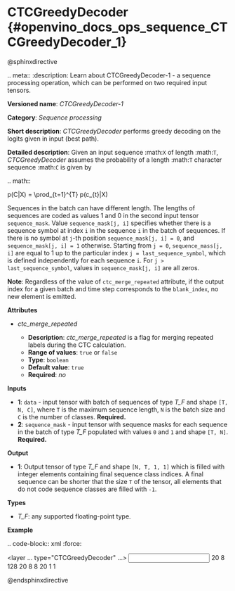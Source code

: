 # CTCGreedyDecoder {#openvino_docs_ops_sequence_CTCGreedyDecoder_1}

@sphinxdirective

.. meta::
  :description: Learn about CTCGreedyDecoder-1 - a sequence processing operation, 
                which can be performed on two required input tensors.

**Versioned name**: *CTCGreedyDecoder-1*

**Category**: *Sequence processing*

**Short description**: *CTCGreedyDecoder* performs greedy decoding on the logits given in input (best path).

**Detailed description**: Given an input sequence :math:`X` of length :math:`T`, *CTCGreedyDecoder* assumes the probability of a length :math:`T` character sequence :math:`C` is given by

.. math::
   
   p(C|X) = \prod_{t=1}^{T} p(c_{t}|X)

Sequences in the batch can have different length. The lengths of sequences are coded as values 1 and 0 in the second input tensor ``sequence_mask``. Value ``sequence_mask[j, i]`` specifies whether there is a sequence symbol at index ``i`` in the sequence ``i`` in the batch of sequences. If there is no symbol at ``j``-th position ``sequence_mask[j, i] = 0``, and ``sequence_mask[j, i] = 1`` otherwise. Starting from ``j = 0``, ``sequence_mass[j, i]`` are equal to 1 up to the particular index ``j = last_sequence_symbol``, which is defined independently for each sequence ``i``. For ``j > last_sequence_symbol``, values in ``sequence_mask[j, i]`` are all zeros.

**Note**: Regardless of the value of ``ctc_merge_repeated`` attribute, if the output index for a given batch and time step corresponds to the ``blank_index``, no new element is emitted.

**Attributes**

* *ctc_merge_repeated*

  * **Description**: *ctc_merge_repeated* is a flag for merging repeated labels during the CTC calculation.
  * **Range of values**: ``true`` or ``false``
  * **Type**: ``boolean``
  * **Default value**: ``true``
  * **Required**: *no*

**Inputs**

* **1**: ``data`` - input tensor with batch of sequences of type *T_F* and shape ``[T, N, C]``, where ``T`` is the maximum sequence length, ``N`` is the batch size and ``C`` is the number of classes. **Required.**
* **2**: ``sequence_mask`` - input tensor with sequence masks for each sequence in the batch of type *T_F* populated with values ``0`` and ``1`` and shape ``[T, N]``. **Required.**

**Output**

* **1**: Output tensor of type *T_F* and shape ``[N, T, 1, 1]`` which is filled with integer elements containing final sequence class indices. A final sequence can be shorter that the size ``T`` of the tensor, all elements that do not code sequence classes are filled with ``-1``.

**Types**

* *T_F*: any supported floating-point type.

**Example**

.. code-block:: xml
   :force:
   
   <layer ... type="CTCGreedyDecoder" ...>
       <data ctc_merge_repeated="true" />
       <input>
           <port id="0">
               <dim>20</dim>
               <dim>8</dim>
               <dim>128</dim>
          </port>
           <port id="1">
               <dim>20</dim>
               <dim>8</dim>
           </port>
       </input>
       <output>
           <port id="0">
               <dim>8</dim>
               <dim>20</dim>
               <dim>1</dim>
               <dim>1</dim>
          </port>
       </output>
   </layer>

@endsphinxdirective


